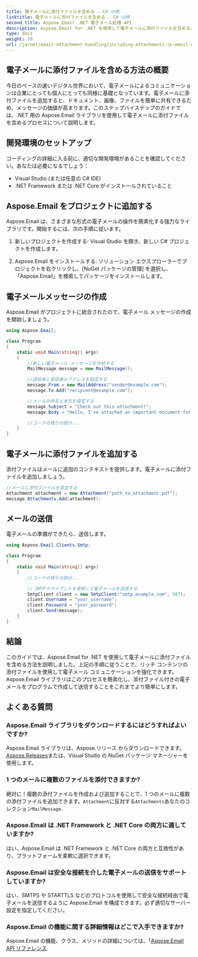 ```yaml
---
title: 電子メールに添付ファイルを含める - C# の例
linktitle: 電子メールに添付ファイルを含める - C# の例
second_title: Aspose.Email .NET 電子メール処理 API
description: Aspose.Email for .NET を使用して電子メールに添付ファイルを含める方法を学びます。 C# コード例を含むステップバイステップのガイド。
type: docs
weight: 10
url: /ja/net/email-attachment-handling/including-attachments-in-email-csharp-example/
---
```


## 電子メールに添付ファイルを含める方法の概要

今日のペースの速いデジタル世界において、電子メールによるコミュニケーションは企業にとっても個人にとっても同様に基礎となっています。電子メールに添付ファイルを追加すると、ドキュメント、画像、ファイルを簡単に共有できるため、メッセージの価値が高まります。このステップバイステップのガイドでは、.NET 用の Aspose.Email ライブラリを使用して電子メールに添付ファイルを含めるプロセスについて説明します。

## 開発環境のセットアップ

コーディングの詳細に入る前に、適切な開発環境があることを確認してください。あなたは必要になるでしょう：

- Visual Studio (または任意の C# IDE)
- .NET Framework または .NET Core がインストールされていること

## Aspose.Email をプロジェクトに追加する

Aspose.Email は、さまざまな形式の電子メールの操作を簡素化する強力なライブラリです。開始するには、次の手順に従います。

1. 新しいプロジェクトを作成する: Visual Studio を開き、新しい C# プロジェクトを作成します。

2. Aspose.Email をインストールする: ソリューション エクスプローラーでプロジェクトを右クリックし、[NuGet パッケージの管理] を選択し、「Aspose.Email」を検索してパッケージをインストールします。

## 電子メールメッセージの作成

Aspose.Email がプロジェクトに統合されたので、電子メール メッセージの作成を開始しましょう。

```csharp
using Aspose.Email;

class Program
{
    static void Main(string[] args)
    {
        //新しい電子メール メッセージを作成する
        MailMessage message = new MailMessage();

        //送信者と受信者のアドレスを設定する
        message.From = new MailAddress("sender@example.com");
        message.To.Add("recipient@example.com");

        //メールの件名と本文を設定する
        message.Subject = "Check out this attachment!";
        message.Body = "Hello, I've attached an important document for you.";

        //コードの残りの部分...
    }
}
```

## 電子メールに添付ファイルを追加する

添付ファイルはメールに追加のコンテキストを提供します。電子メールに添付ファイルを追加しましょう。

```csharp
//メールに添付ファイルを追加する
Attachment attachment = new Attachment("path_to_attachment.pdf");
message.Attachments.Add(attachment);
```

## メールの送信

電子メールの準備ができたら、送信します。

```csharp
using Aspose.Email.Clients.Smtp;

class Program
{
    static void Main(string[] args)
    {
        //コードの残りの部分...

        // SMTPクライアントを使用して電子メールを送信する
        SmtpClient client = new SmtpClient("smtp.example.com", 587);
        client.Username = "your_username";
        client.Password = "your_password";
        client.Send(message);
    }
}
```

## 結論

このガイドでは、Aspose.Email for .NET を使用して電子メールに添付ファイルを含める方法を説明しました。上記の手順に従うことで、リッチ コンテンツの添付ファイルを使用して電子メール コミュニケーションを強化できます。 Aspose.Email ライブラリはこのプロセスを簡素化し、添付ファイル付きの電子メールをプログラムで作成して送信することをこれまでより簡単にします。

## よくある質問

### Aspose.Email ライブラリをダウンロードするにはどうすればよいですか?

 Aspose.Email ライブラリは、Aspose.リリース からダウンロードできます。[Aspose.Releases](https://releases.aspose.com/email/net/)または、Visual Studio の NuGet パッケージ マネージャーを使用します。

### 1 つのメールに複数のファイルを添付できますか?

絶対に！複数の添付ファイルを作成および追加することで、1 つのメールに複数の添付ファイルを追加できます。`Attachment`に反対する`Attachments`あなたのコレクション`MailMessage`.

### Aspose.Email は .NET Framework と .NET Core の両方に適していますか?

はい、Aspose.Email は .NET Framework と .NET Core の両方と互換性があり、プラットフォームを柔軟に選択できます。

### Aspose.Email は安全な接続を介した電子メールの送信をサポートしていますか?

はい、SMTPS や STARTTLS などのプロトコルを使用して安全な接続経由で電子メールを送信するように Aspose.Email を構成できます。必ず適切なサーバー設定を指定してください。

### Aspose.Email の機能に関する詳細情報はどこで入手できますか?

 Aspose.Email の機能、クラス、メソッドの詳細については、「[Aspose.Email API リファレンス](https://reference.aspose.com/email/net/).